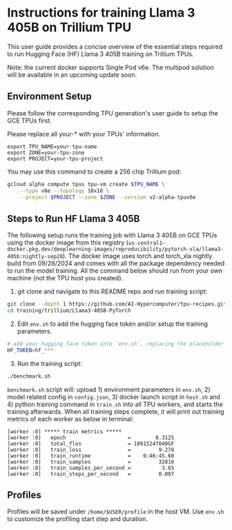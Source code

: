 # Instructions for training Llama 3 405B on Trillium TPU

This user guide provides a concise overview of the essential steps required to
run Hugging Face (HF) Llama 3 405B training on Trillium TPUs.

Note: the current docker supports Single Pod v6e. The multipod solution will be available in an upcoming update soon.

## Environment Setup

Please follow the corresponding TPU generation's user guide to setup the GCE TPUs
first.

Please replace all your-* with your TPUs' information.

```
export TPU_NAME=your-tpu-name
export ZONE=your-tpu-zone
export PROJECT=your-tpu-project
```

You may use this command to create a 256 chip Trillium pod:

```bash
gcloud alpha compute tpus tpu-vm create $TPU_NAME \
    --type v6e --topology 16x16 \
    --project $PROJECT --zone $ZONE --version v2-alpha-tpuv6e
```

## Steps to Run HF Llama 3 405B

The following setup runs the training job with Llama 3 405B on GCE TPUs using
the docker image from this registry
(`us-central1-docker.pkg.dev/deeplearning-images/reproducibility/pytorch-xla/llama3-405b:nightly-sep28`).
The docker image uses torch and torch_xla nightly build from 09/28/2024
and comes with all the package dependency needed to run the model training.
All the command below should run from your own machine (not the TPU host you
created).

1. git clone and navigate to this README repo and run training script:

```bash
git clone --depth 1 https://github.com/AI-Hypercomputer/tpu-recipes.git
cd training/trillium/Llama3-405B-PyTorch
```

2. Edit `env.sh` to add the hugging face token and/or setup the training parameters.

```bash
# add your hugging face token into `env.sh`, replacing the placeholder there.
HF_TOKEN=hf_***
```

3. Run the training script:

```bash
./benchmark.sh
```

`benchmark.sh` script will: upload 1) environment parameters in `env.sh`, 2)
model related config in `config.json`, 3) docker launch
script in `host.sh` and 4) python training command in `train.sh` into all TPU
workers, and starts the training afterwards. When all training steps complete,
it will print out training metrics of each worker as below in terminal:

```
[worker :0] ***** train metrics *****
[worker :0]   epoch                    =        0.3125
[worker :0]   total_flos               = 10915247040GF
[worker :0]   train_loss               =         9.278
[worker :0]   train_runtime            =    0:46:45.60
[worker :0]   train_samples            =         32816
[worker :0]   train_samples_per_second =          3.65
[worker :0]   train_steps_per_second   =         0.007
```

## Profiles

Profiles will be saved under `/home/$USER/profile` in the host VM.
Use `env.sh` to customize the profiling start step and duration.
